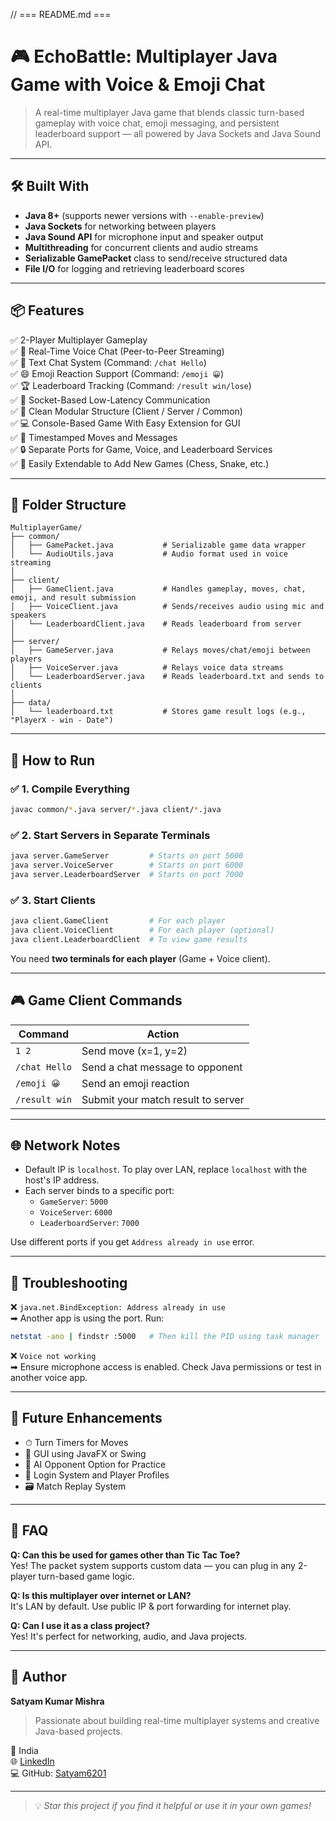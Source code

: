 // === README.md ===

# 🎮 EchoBattle: Multiplayer Java Game with Voice & Emoji Chat

> A real-time multiplayer Java game that blends classic turn-based gameplay with voice chat, emoji messaging, and persistent leaderboard support — all powered by Java Sockets and Java Sound API.

---

## 🛠 Built With
- **Java 8+** (supports newer versions with `--enable-preview`)
- **Java Sockets** for networking between players
- **Java Sound API** for microphone input and speaker output
- **Multithreading** for concurrent clients and audio streams
- **Serializable GamePacket** class to send/receive structured data
- **File I/O** for logging and retrieving leaderboard scores

---

## 📦 Features

✅ 2-Player Multiplayer Gameplay  
✅ 🎤 Real-Time Voice Chat (Peer-to-Peer Streaming)  
✅ 💬 Text Chat System (Command: `/chat Hello`)  
✅ 😄 Emoji Reaction Support (Command: `/emoji 😀`)  
✅ 🏆 Leaderboard Tracking (Command: `/result win/lose`)  
✅ 📡 Socket-Based Low-Latency Communication  
✅ 🧩 Clean Modular Structure (Client / Server / Common)  
✅ 💻 Console-Based Game With Easy Extension for GUI  
✅ 🔁 Timestamped Moves and Messages  
✅ 🔒 Separate Ports for Game, Voice, and Leaderboard Services  
✅ 🎯 Easily Extendable to Add New Games (Chess, Snake, etc.)

---

## 📁 Folder Structure
```
MultiplayerGame/
├── common/
│   ├── GamePacket.java           # Serializable game data wrapper
│   └── AudioUtils.java           # Audio format used in voice streaming
│
├── client/
│   ├── GameClient.java           # Handles gameplay, moves, chat, emoji, and result submission
│   ├── VoiceClient.java          # Sends/receives audio using mic and speakers
│   └── LeaderboardClient.java    # Reads leaderboard from server
│
├── server/
│   ├── GameServer.java           # Relays moves/chat/emoji between players
│   ├── VoiceServer.java          # Relays voice data streams
│   └── LeaderboardServer.java    # Reads leaderboard.txt and sends to clients
│
├── data/
│   └── leaderboard.txt           # Stores game result logs (e.g., "PlayerX - win - Date")
```

---

## 🚀 How to Run

### ✅ 1. Compile Everything
```bash
javac common/*.java server/*.java client/*.java
```

### ✅ 2. Start Servers in Separate Terminals
```bash
java server.GameServer         # Starts on port 5000
java server.VoiceServer        # Starts on port 6000
java server.LeaderboardServer  # Starts on port 7000
```

### ✅ 3. Start Clients
```bash
java client.GameClient         # For each player
java client.VoiceClient        # For each player (optional)
java client.LeaderboardClient  # To view game results
```

You need **two terminals for each player** (Game + Voice client).

---

## 🎮 Game Client Commands
| Command          | Action                              |
|------------------|-------------------------------------|
| `1 2`            | Send move (x=1, y=2)                 |
| `/chat Hello`    | Send a chat message to opponent     |
| `/emoji 😀`       | Send an emoji reaction              |
| `/result win`    | Submit your match result to server  |


---

## 🌐 Network Notes
- Default IP is `localhost`. To play over LAN, replace `localhost` with the host's IP address.
- Each server binds to a specific port:
  - `GameServer`: `5000`
  - `VoiceServer`: `6000`
  - `LeaderboardServer`: `7000`

Use different ports if you get `Address already in use` error.

---

## 🧪 Troubleshooting

❌ `java.net.BindException: Address already in use`  
➡ Another app is using the port. Run:
```bash
netstat -ano | findstr :5000   # Then kill the PID using task manager
```

❌ `Voice not working`  
➡ Ensure microphone access is enabled. Check Java permissions or test in another voice app.

---

## 📌 Future Enhancements
- ⏱ Turn Timers for Moves
- 🎨 GUI using JavaFX or Swing
- 🧠 AI Opponent Option for Practice
- 🔐 Login System and Player Profiles
- 🗃 Match Replay System

---

## 🙋 FAQ
**Q: Can this be used for games other than Tic Tac Toe?**  
Yes! The packet system supports custom data — you can plug in any 2-player turn-based game logic.

**Q: Is this multiplayer over internet or LAN?**  
It's LAN by default. Use public IP & port forwarding for internet play.

**Q: Can I use it as a class project?**  
Yes! It's perfect for networking, audio, and Java projects.

---

## 📧 Author
**Satyam Kumar Mishra**  
> Passionate about building real-time multiplayer systems and creative Java-based projects.

📍 India  
🌐 [LinkedIn](https://www.linkedin.com/in/satyam-kumar-mishra-9bb980291/)  
💻 GitHub: [Satyam6201](https://github.com/Satyam6201)

---

> 💡 *Star this project if you find it helpful or use it in your own games!*


